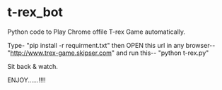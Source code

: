 # t-rex_bot
Python code to Play Chrome offile T-rex Game automatically.

Type-
"pip install -r requirment.txt"
then
OPEN this url in any browser-- "http://www.trex-game.skipser.com"
 and run this-- "python t-rex.py"
 
 Sit back & watch.
 
 ENJOY......!!!!
